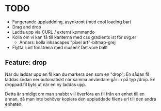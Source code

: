 # TODO

* Fungerande uppladdning, asynkront (med cool loading bar)
* Drag and drop
* Ladda upp via CURL / externt kommando
* Kolla om vi kan få till kanterna med css gradients ist för svg:er
  - Annars: kolla inksacapes "pixel art"-bitmap-grej
* Flytta runt fönstrena med musen? Det vore ballt

## Feature: drop

När du laddar upp en fil kan du markera den som en "drop":
En sådan fil laddas sedan ner automatiskt när samma användare går in på typ
/drop. En droppad fil byts ut när en ny laddas upp.

Detta är smidigt om man snabbt vill överföra en fil från en enhet till en annan,
då man inte behöver kopiera den uppladdade filens url till den andra enheten
